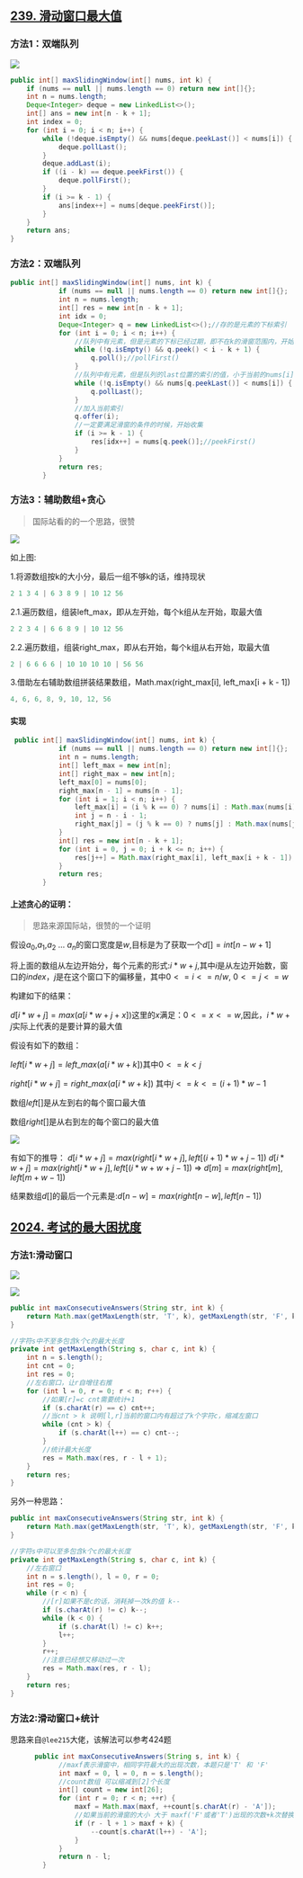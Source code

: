 

> 

## [239. 滑动窗口最大值](https://leetcode-cn.com/problems/sliding-window-maximum/)

### 方法1：双端队列

![](/imgs/leetcode/classify/image-20210831173335524.png)



```java
public int[] maxSlidingWindow(int[] nums, int k) {
    if (nums == null || nums.length == 0) return new int[]{};
    int n = nums.length;
    Deque<Integer> deque = new LinkedList<>();
    int[] ans = new int[n - k + 1];
    int index = 0;
    for (int i = 0; i < n; i++) {
        while (!deque.isEmpty() && nums[deque.peekLast()] < nums[i]) {
            deque.pollLast();
        }
        deque.addLast(i);
        if ((i - k) == deque.peekFirst()) {
            deque.pollFirst();
        }
        if (i >= k - 1) {
            ans[index++] = nums[deque.peekFirst()];
        }
    }
    return ans;
}
```

### 方法2：双端队列

```java
public int[] maxSlidingWindow(int[] nums, int k) {
            if (nums == null || nums.length == 0) return new int[]{};
            int n = nums.length;
            int[] res = new int[n - k + 1];
            int idx = 0;
            Deque<Integer> q = new LinkedList<>();//存的是元素的下标索引
            for (int i = 0; i < n; i++) {
                //队列中有元素，但是元素的下标已经过期，即不在k的滑窗范围内，开始从进队的First位置移除过期的索引
                while (!q.isEmpty() && q.peek() < i - k + 1) {
                    q.poll();//pollFirst()
                }
                //队列中有元素，但是队列的last位置的索引的值，小于当前的nums[i]的值，last位置的索引是无意义的，可以提前弹出
                while (!q.isEmpty() && nums[q.peekLast()] < nums[i]) {
                    q.pollLast();
                }
                //加入当前索引
                q.offer(i);
                //一定要满足滑窗的条件的时候，开始收集
                if (i >= k - 1) {
                    res[idx++] = nums[q.peek()];//peekFirst()
                }
            }
            return res;
        }
```

### 方法3：辅助数组+贪心

> 国际站看的的一个思路，很赞

![](/imgs/leetcode/classify/image-20210901125713733.png)

如上图:

1.将源数组按k的大小分，最后一组不够k的话，维持现状

```java
2 1 3 4 | 6 3 8 9 | 10 12 56
```

2.1.遍历数组，组装left_max，即从左开始，每个k组从左开始，取最大值

```java
2 2 3 4 | 6 6 8 9 | 10 12 56
```

2.2.遍历数组，组装right_max，即从右开始，每个k组从右开始，取最大值

```java
2 | 6 6 6 6 | 10 10 10 10 | 56 56 
```

3.借助左右辅助数组拼装结果数组，Math.max(right_max[i], left_max[i + k - 1])

```java
4, 6, 6, 8, 9, 10, 12, 56
```

#### 实现

```java
 public int[] maxSlidingWindow(int[] nums, int k) {
            if (nums == null || nums.length == 0) return new int[]{};
            int n = nums.length;
            int[] left_max = new int[n];
            int[] right_max = new int[n];
            left_max[0] = nums[0];
            right_max[n - 1] = nums[n - 1];
            for (int i = 1; i < n; i++) {
                left_max[i] = (i % k == 0) ? nums[i] : Math.max(nums[i], left_max[i - 1]);
                int j = n - i - 1;
                right_max[j] = (j % k == 0) ? nums[j] : Math.max(nums[j], right_max[j + 1]);
            }
            int[] res = new int[n - k + 1];
            for (int i = 0, j = 0; i + k <= n; i++) {
                res[j++] = Math.max(right_max[i], left_max[i + k - 1]);
            }
            return res;
        }

```

#### 上述贪心的证明：

> 思路来源国际站，很赞的一个证明

假设$a_0$,$a_1$,$a_2$ ... $a_n$的窗口宽度是$w$,目标是为了获取一个$d[]=int[n-w+1]$

将上面的数组从左边开始分，每个元素的形式:$i*w+j$,其中$i$是从左边开始数，窗口的$index$，$j$是在这个窗口下的偏移量，其中$0<=i<=n/w$,   $0<=j<=w$

构建如下的结果：

$d[i*w+j]=max(a[i*w+j+x])$这里的$x$满足：$0<=x<=w$,因此，$i*w+j$实际上代表的是要计算的最大值

假设有如下的数组：

$left[i*w+j]=left\_max(a[i*w+k])$​  其中$0<=k<j$​

$right[i*w+j]=right\_max(a[i*w+k])$ 其中$j<=k<=(i+1)*w-1$

数组$left[]$是从左到右的每个窗口最大值

数组$right[]$是从右到左的每个窗口的最大值

![](/imgs/leetcode/classify/image-20210901135208190.png)

有如下的推导：
$d[i*w+j]=max(right[i*w+j], left[(i+1)*w+j-1])$
$d[i*w+j]=max(right[i*w+j], left[(i*w+w+j-1])$
=>
$d[m] = max(right[m], left[m+w-1])$

结果数组$d[]$​的最后一个元素是:$d[n-w]=max(right[n-w], left[n-1])$​



## [2024. 考试的最大困扰度](https://leetcode-cn.com/problems/maximize-the-confusion-of-an-exam/)

### 方法1:滑动窗口

![](/imgs/leetcode/classify/image-20220329083101268.png)

![](/imgs/leetcode/classify/image-20220329090554204.png)



```java
public int maxConsecutiveAnswers(String str, int k) {
    return Math.max(getMaxLength(str, 'T', k), getMaxLength(str, 'F', k));
}

//字符s中不至多包含k个c的最大长度
private int getMaxLength(String s, char c, int k) {
    int n = s.length();
    int cnt = 0;
    int res = 0;
    //左右窗口，让r自增往右推
    for (int l = 0, r = 0; r < n; r++) {
        //如果[r]=c cnt需要统计+1
        if (s.charAt(r) == c) cnt++;
        //当cnt > k 说明[l,r]当前的窗口内有超过了k个字符c，缩减左窗口
        while (cnt > k) {
            if (s.charAt(l++) == c) cnt--;
        }
        //统计最大长度
        res = Math.max(res, r - l + 1);
    }
    return res;
}
```

另外一种思路：

```java
public int maxConsecutiveAnswers(String str, int k) {
    return Math.max(getMaxLength(str, 'T', k), getMaxLength(str, 'F', k));
}

//字符s中可以至多包含k个c的最大长度
private int getMaxLength(String s, char c, int k) {
    //左右窗口
    int n = s.length(), l = 0, r = 0;
    int res = 0;
    while (r < n) {
        //[r]如果不是c的话，消耗掉一次k的值 k--
        if (s.charAt(r) != c) k--;
        while (k < 0) {
            if (s.charAt(l) != c) k++;
            l++;
        }
        r++;
        //注意已经想又移动过一次 
        res = Math.max(res, r - l);
    }
    return res;
}
```

### 方法2:滑动窗口+统计

思路来自`@lee215`大佬，该解法可以参考424题

```java
      public int maxConsecutiveAnswers(String s, int k) {
            //maxf表示滑窗中，相同字符最大的出现次数，本题只是'T' 和 'F'
            int maxf = 0, l = 0, n = s.length();
            //count数组 可以缩减到[2]个长度
            int[] count = new int[26];
            for (int r = 0; r < n; ++r) {
                maxf = Math.max(maxf, ++count[s.charAt(r) - 'A']);
                //如果当前的滑窗的大小 大于 maxf('F'或者'T')出现的次数+k次替换操作，开始缩减l窗口，移除次数
                if (r - l + 1 > maxf + k) {
                    --count[s.charAt(l++) - 'A'];
                }
            }
            return n - l;
        }
```






